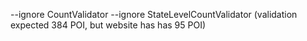 --ignore CountValidator --ignore StateLevelCountValidator (validation expected 384 POI, but website has has 95 POI)
